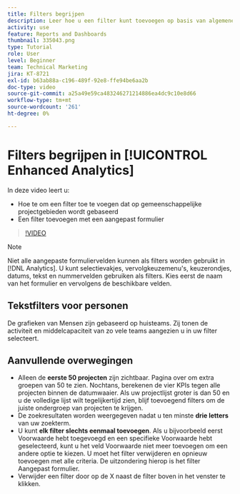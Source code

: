 ```yaml
---
title: Filters begrijpen
description: Leer hoe u een filter kunt toevoegen op basis van algemene projectvelden en hoe u een filter kunt toevoegen met een aangepast formulier, allemaal in [!UICONTROL Enhanced Analytics].
activity: use
feature: Reports and Dashboards
thumbnail: 335043.png
type: Tutorial
role: User
level: Beginner
team: Technical Marketing
jira: KT-8721
exl-id: b63ab88a-c196-489f-92e8-ffe94be6aa2b
doc-type: video
source-git-commit: a25a49e59ca483246271214886ea4dc9c10e8d66
workflow-type: tm+mt
source-wordcount: '261'
ht-degree: 0%

---
```


# Filters begrijpen in [!UICONTROL Enhanced Analytics]

In deze video leert u:

* Hoe te om een filter toe te voegen dat op gemeenschappelijke projectgebieden wordt gebaseerd
* Een filter toevoegen met een aangepast formulier

>[!VIDEO](https://video.tv.adobe.com/v/335043/?quality=12&learn=on)

>[!NOTE]
>
>Niet alle aangepaste formuliervelden kunnen als filters worden gebruikt in [!DNL Analytics]. U kunt selectievakjes, vervolgkeuzemenu&#39;s, keuzerondjes, datums, tekst en nummervelden gebruiken als filters. Kies eerst de naam van het formulier en vervolgens de beschikbare velden.

## Tekstfilters voor personen

De grafieken van Mensen zijn gebaseerd op huisteams. Zij tonen de activiteit en middelcapaciteit van zo vele teams aangezien u in uw filter selecteert.

## Aanvullende overwegingen

* Alleen de **eerste 50 projecten** zijn zichtbaar. Pagina over om extra groepen van 50 te zien. Nochtans, berekenen de vier KPIs tegen alle projecten binnen de datumwaaier. Als uw projectlijst groter is dan 50 en u de volledige lijst wilt tegelijkertijd zien, blijf toevoegend filters om de juiste ondergroep van projecten te krijgen.
* De zoekresultaten worden weergegeven nadat u ten minste **drie letters** van uw zoekterm.
* U kunt **elk filter slechts eenmaal toevoegen**. Als u bijvoorbeeld eerst Voorwaarde hebt toegevoegd en een specifieke Voorwaarde hebt geselecteerd, kunt u het veld Voorwaarde niet meer toevoegen om een andere optie te kiezen. U moet het filter verwijderen en opnieuw toevoegen met alle criteria. De uitzondering hierop is het filter Aangepast formulier.
* Verwijder een filter door op de X naast de filter boven in het venster te klikken.
